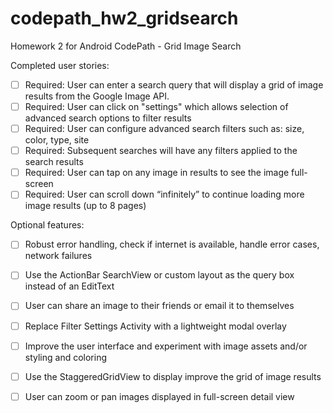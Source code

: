 # codepath_hw2_gridsearch
Homework 2 for Android CodePath - Grid Image Search


Completed user stories:

 * [ ] Required: User can enter a search query that will display a grid of image results from the Google Image API.
 * [ ] Required: User can click on "settings" which allows selection of advanced search options to filter results
 * [ ] Required: User can configure advanced search filters such as: size, color, type, site
 * [ ] Required: Subsequent searches will have any filters applied to the search results
 * [ ] Required: User can tap on any image in results to see the image full-screen
 * [ ] Required: User can scroll down “infinitely” to continue loading more image results (up to 8 pages)

Optional features:

 * [ ] Robust error handling, check if internet is available, handle error cases, network failures
 * [ ] Use the ActionBar SearchView or custom layout as the query box instead of an EditText
 * [ ] User can share an image to their friends or email it to themselves
 * [ ] Replace Filter Settings Activity with a lightweight modal overlay
 * [ ] Improve the user interface and experiment with image assets and/or styling and coloring
 * [ ] Use the StaggeredGridView to display improve the grid of image results
 * [ ] User can zoom or pan images displayed in full-screen detail view

